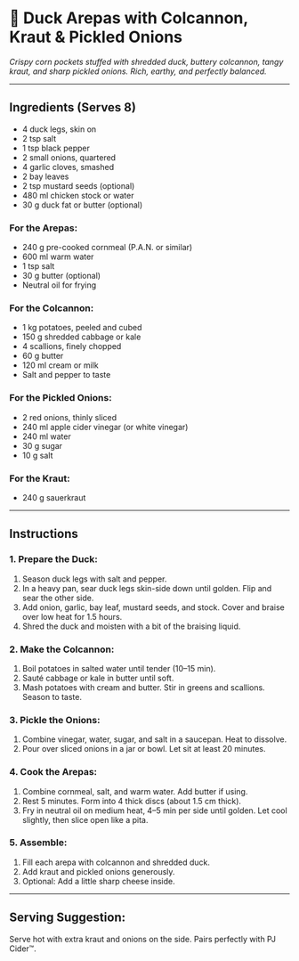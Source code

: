 # 🦆 Duck Arepas with Colcannon, Kraut & Pickled Onions

_Crispy corn pockets stuffed with shredded duck, buttery colcannon, tangy kraut, and sharp pickled onions. Rich, earthy, and perfectly balanced._

---

## Ingredients (Serves 8)

* 4 duck legs, skin on
* 2 tsp salt
* 1 tsp black pepper
* 2 small onions, quartered
* 4 garlic cloves, smashed
* 2 bay leaves
* 2 tsp mustard seeds (optional)
* 480 ml chicken stock or water
* 30 g duck fat or butter (optional)

### For the Arepas:

* 240 g pre-cooked cornmeal (P.A.N. or similar)
* 600 ml warm water
* 1 tsp salt
* 30 g butter (optional)
* Neutral oil for frying

### For the Colcannon:

* 1 kg potatoes, peeled and cubed
* 150 g shredded cabbage or kale
* 4 scallions, finely chopped
* 60 g butter
* 120 ml cream or milk
* Salt and pepper to taste

### For the Pickled Onions:

* 2 red onions, thinly sliced
* 240 ml apple cider vinegar (or white vinegar)
* 240 ml water
* 30 g sugar
* 10 g salt

### For the Kraut:

* 240 g sauerkraut

---

## Instructions

### 1. Prepare the Duck:
1. Season duck legs with salt and pepper.
2. In a heavy pan, sear duck legs skin-side down until golden. Flip and sear the other side.
3. Add onion, garlic, bay leaf, mustard seeds, and stock. Cover and braise over low heat for 1.5 hours.
4. Shred the duck and moisten with a bit of the braising liquid.

### 2. Make the Colcannon:
1. Boil potatoes in salted water until tender (10–15 min).
2. Sauté cabbage or kale in butter until soft.
3. Mash potatoes with cream and butter. Stir in greens and scallions. Season to taste.

### 3. Pickle the Onions:
1. Combine vinegar, water, sugar, and salt in a saucepan. Heat to dissolve.
2. Pour over sliced onions in a jar or bowl. Let sit at least 20 minutes.

### 4. Cook the Arepas:
1. Combine cornmeal, salt, and warm water. Add butter if using.
2. Rest 5 minutes. Form into 4 thick discs (about 1.5 cm thick).
3. Fry in neutral oil on medium heat, 4–5 min per side until golden. Let cool slightly, then slice open like a pita.

### 5. Assemble:
1. Fill each arepa with colcannon and shredded duck.
2. Add kraut and pickled onions generously.
3. Optional: Add a little sharp cheese inside.

---

## Serving Suggestion:
Serve hot with extra kraut and onions on the side. Pairs perfectly with PJ Cider™.
